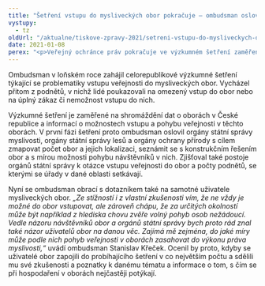 ```yaml
---
title: "Šetření vstupu do mysliveckých obor pokračuje – ombudsman oslovuje uživatele obor"
vystupy:
  - tz
oldUrl: "/aktualne/tiskove-zpravy-2021/setreni-vstupu-do-mysliveckych-obor-pokracuje-ombudsman-oslovuje-uzivatele-obor"
date: 2021-01-08
perex: "<p>Veřejný ochránce práv pokračuje ve výzkumném šetření zaměřeném na vstup do mysliveckých obor. Poté, co se nejprve obrátil na orgány státní správy, nyní oslovuje také uživatele obor.</p>"
---
```


<!-- imported from the old website -->

<p>Ombudsman v loňském roce zahájil celorepublikové výzkumné šetření týkající se problematiky vstupu veřejnosti do mysliveckých obor. Vycházel přitom z podnětů, v nichž lidé poukazovali na omezený vstup do obor nebo na úplný zákaz či nemožnost vstupu do nich. </p> <p>Výzkumné šetření je zaměřené na shromáždění dat o oborách v České republice a informací o možnostech vstupu a pohybu veřejnosti v těchto oborách. V první fázi šetření proto ombudsman oslovil orgány státní správy myslivosti, orgány státní správy lesů a orgány ochrany přírody s cílem zmapovat počet obor a jejich lokalizaci, seznámit se s konstrukčním řešením obor a s mírou možnosti pohybu návštěvníků v nich. Zjišťoval také postoje orgánů státní správy k otázce vstupu veřejnosti do obor a počty podnětů, se kterými se úřady v dané oblasti setkávají. </p> <p>Nyní se ombudsman obrací s dotazníkem také na samotné uživatele mysliveckých obor.<i> „Ze stížností i z vlastní zkušenosti vím, že ne vždy je možné do obor vstupovat, ale zároveň chápu, že za určitých okolností může být například z hlediska chovu zvěře volný pohyb osob nežádoucí. Vedle názoru návštěvníků obor a orgánů státní správy bych proto rád znal také názor uživatelů obor na danou věc. Zajímá mě zejména, do jaké míry může podle nich pohyb veřejnosti v oborách zasahovat do výkonu práva myslivosti,“</i> uvádí ombudsman Stanislav Křeček. Ocenil by proto, kdyby se uživatelé obor zapojili do probíhajícího šetření v co největším počtu a sdělili mu své zkušenosti a poznatky k danému tématu a informace o tom, s čím se při hospodaření v oborách nejčastěji potýkají.</p>
